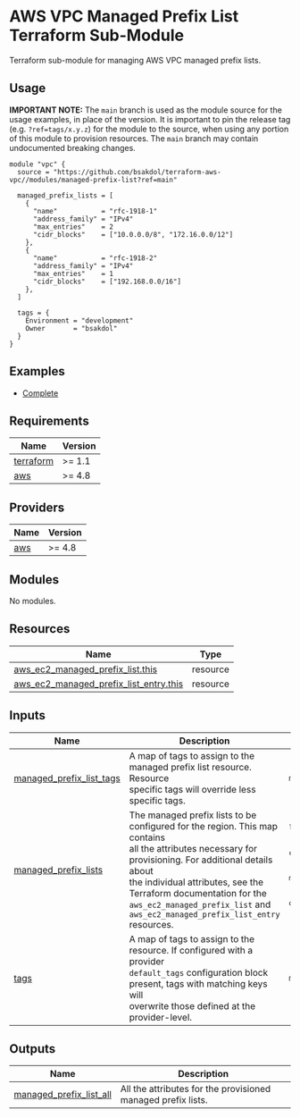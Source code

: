 # AWS VPC Managed Prefix List Terraform Sub-Module

Terraform sub-module for managing AWS VPC managed prefix lists.

## Usage

**IMPORTANT NOTE:** The `main` branch is used as the module source for the usage examples, in place of the version. It is important to pin the release tag (e.g. `?ref=tags/x.y.z`) for the module to the source, when using any portion of this module to provision resources. The `main` branch may contain undocumented breaking changes.

```hcl
module "vpc" {
  source = "https://github.com/bsakdol/terraform-aws-vpc//modules/managed-prefix-list?ref=main"

  managed_prefix_lists = [
    {
      "name"           = "rfc-1918-1"
      "address_family" = "IPv4"
      "max_entries"    = 2
      "cidr_blocks"    = ["10.0.0.0/8", "172.16.0.0/12"]
    },
    {
      "name"           = "rfc-1918-2"
      "address_family" = "IPv4"
      "max_entries"    = 1
      "cidr_blocks"    = ["192.168.0.0/16"]
    },
  ]

  tags = {
    Environment = "development"
    Owner       = "bsakdol"
  }
}
```

## Examples

- [Complete](../../examples/managed-prefix-list/)

<!-- BEGINNING OF PRE-COMMIT-TERRAFORM DOCS HOOK -->
## Requirements

| Name | Version |
|------|---------|
| <a name="requirement_terraform"></a> [terraform](#requirement\_terraform) | >= 1.1 |
| <a name="requirement_aws"></a> [aws](#requirement\_aws) | >= 4.8 |

## Providers

| Name | Version |
|------|---------|
| <a name="provider_aws"></a> [aws](#provider\_aws) | >= 4.8 |

## Modules

No modules.

## Resources

| Name | Type |
|------|------|
| [aws_ec2_managed_prefix_list.this](https://registry.terraform.io/providers/hashicorp/aws/latest/docs/resources/ec2_managed_prefix_list) | resource |
| [aws_ec2_managed_prefix_list_entry.this](https://registry.terraform.io/providers/hashicorp/aws/latest/docs/resources/ec2_managed_prefix_list_entry) | resource |

## Inputs

| Name | Description | Type | Default | Required |
|------|-------------|------|---------|:--------:|
| <a name="input_managed_prefix_list_tags"></a> [managed\_prefix\_list\_tags](#input\_managed\_prefix\_list\_tags) | A map of tags to assign to the managed prefix list resource. Resource<br>specific tags will override less specific tags. | `map(string)` | `{}` | no |
| <a name="input_managed_prefix_lists"></a> [managed\_prefix\_lists](#input\_managed\_prefix\_lists) | The managed prefix lists to be configured for the region. This map contains<br>all the attributes necessary for provisioning. For additional details about<br>the individual attributes, see the Terraform documentation for the<br>`aws_ec2_managed_prefix_list` and `aws_ec2_managed_prefix_list_entry` resources. | <pre>list(object({<br>    address_family = optional(string)<br>    cidr_blocks    = list(string)<br>    description    = optional(string)<br>    max_entries    = number<br>    name           = string<br>    tags           = optional(map(string))<br>  }))</pre> | <pre>[<br>  {<br>    "address_family": "IPv4",<br>    "cidr_blocks": [],<br>    "description": null,<br>    "max_entries": null,<br>    "name": null,<br>    "tags": {}<br>  }<br>]</pre> | no |
| <a name="input_tags"></a> [tags](#input\_tags) | A map of tags to assign to the resource. If configured with a provider<br>`default_tags` configuration block present, tags with matching keys will<br>overwrite those defined at the provider-level. | `map(string)` | `{}` | no |

## Outputs

| Name | Description |
|------|-------------|
| <a name="output_managed_prefix_list_all"></a> [managed\_prefix\_list\_all](#output\_managed\_prefix\_list\_all) | All the attributes for the provisioned managed prefix lists. |
<!-- END OF PRE-COMMIT-TERRAFORM DOCS HOOK -->
